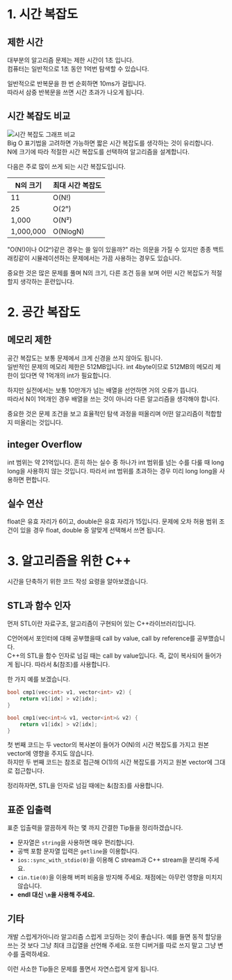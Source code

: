 # 1. 시간 복잡도

## 제한 시간
대부분의 알고리즘 문제는 제한 시간이 1초 입니다.  
컴퓨터는 일반적으로 1초 동안 1억번 탐색할 수 있습니다. 

일반적으로 반복문을 한 번 순회하면 10ms가 걸립니다.  
따라서 삼중 반복문을 쓰면 시간 초과가 나오게 됩니다.

## 시간 복잡도 비교
![시간 복잡도 그래프 비교]("./1주차/images/bigo.png")   
Big O 표기법을 고려하면 가능하면 짧은 시간 복잡도를 생각하는 것이 유리합니다.  
N에 크기에 따라 적절한 시간 복잡도를 선택하여 알고리즘을 설계합니다.

다음은 주로 많이 쓰게 되는 시간 복잡도입니다.

| N의 크기 | 최대 시간 복잡도 |   
|---|--   
11 | O(N!)
25 | O(2ⁿ)  
1,000 | O(N²)
1,000,000 | O(NlogN)

"O(N!)이나 O(2ⁿ)같은 경우는 쓸 일이 있을까?" 라는 의문을 가질 수 있지만 종종 백트래킹같이 시뮬레이션하는 문제에서는 가끔 사용하는 경우도 있습니다.  

중요한 것은 많은 문제를 풀며 N의 크기, 다른 조건 등을 보며 어떤 시간 복잡도가 적절할지 생각하는 훈련입니다.

# 2. 공간 복잡도
## 메모리 제한
공간 복잡도는 보통 문제에서 크게 신경을 쓰지 않아도 됩니다.  
일반적인 문제의 메모리 제한은 512MB입니다.
int 4byte이므로 512MB의 메모리 제한이 있다면 약 1억개의 int가 필요합니다.  

하지만 실전에서는 보통 10만개가 넘는 배열을 선언하면 거의 오류가 뜹니다.  
따라서 N이 1억개인 경우 배열을 쓰는 것이 아니라 다른 알고리즘을 생각해야 합니다.  

중요한 것은 문제 조건을 보고 효율적인 탐색 과정을 떠올리며 어떤 알고리즘이 적합할지 떠올리는 것입니다.

## integer Overflow
int 범위는 약 21억입니다. 흔히 하는 실수 중 하나가 int 범위를 넘는 수를 다룰 때 long long을 사용하지 않는 것입니다. 따라서 int 범위를 초과하는 경우 미리 long long을 사용하면 편합니다.

## 실수 연산
float은 유효 자리가 6이고, double은 유효 자리가 15입니다. 문제에 오차 허용 범위 조건이 있을 경우 float, double 중 알맞게 선택해서 쓰면 됩니다.

# 3. 알고리즘을 위한 C++
시간을 단축하기 위한 코드 작성 요령을 알아보겠습니다.
## STL과 함수 인자
먼저 STL이란 자료구조, 알고리즘이 구현되어 있는 C++라이브러리입니다.  

C언어에서 포인터에 대해 공부했을때 call by value, call by reference를 공부했습니다.  
C++의 STL을 함수 인자로 넘길 때는 call by value입니다. 즉, 값이 복사되어 들어가게 됩니다. 따라서 &(참조)를 사용합니다.  

한 가지 예를 보겠습니다.
```C++
bool cmp1(vec<int> v1, vector<int> v2) {
    return v1[idx] > v2[idx];
}
```
```C++
bool cmp1(vec<int>& v1, vector<int>& v2) {
    return v1[idx] > v2[idx];
}
```

첫 번째 코드는 두 vector의 복사본이 들어가 O(N)의 시간 복잡도를 가지고 원본 vector에 영향을 주지도 않습니다.  
하지만 두 번째 코드는 참조로 접근해 O(1)의 시간 복잡도를 가지고 원본 vector에 그대로 접근합니다.  

정리하자면, STL을 인자로 넘길 때에는 &(참조)를 사용합니다.

## 표준 입출력
표준 입출력을 깔끔하게 하는 몇 까지 간결한 Tip들을 정리하겠습니다.  

- 문자열은 `string`을  사용하면 매우 편리합니다.
- 공백 포함 문자열 입력은 `getline`을 이용합니다.
- `ios::sync_with_stdio(0)`을 이용해 C stream과 C++ stream을 분리해 주세요.
- `cin.tie(0)`을 이용해 버퍼 비움을 방지해 주세요. 채점에는 아무런 영향을 미치지 않습니다.
- **endl 대신 `\n`을 사용해 주세요.**

## 기타
개발 스럽게가아니라 알고리즘 스럽게 코딩하는 것이 좋습니다. 예를 들면 동적 할당을 쓰는 것 보다 그냥 최대 크깁열을 선언해 주세요. 또한 디버거를 따로 쓰지 말고 그냥 변수를 출력하세요.  

 이런 사소한 Tip들은 문제를 풀면서 자연스럽게 알게 됩니다.

